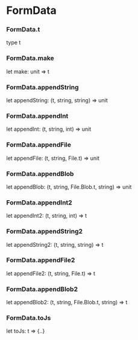 # FormData




### FormData.t
  
type t  


### FormData.make
  
let make: unit => t  


### FormData.appendString
  
let appendString: (t, string, string) => unit  


### FormData.appendInt
  
let appendInt: (t, string, int) => unit  


### FormData.appendFile
  
let appendFile: (t, string, File.t) => unit  


### FormData.appendBlob
  
let appendBlob: (t, string, File.Blob.t, string) => unit  


### FormData.appendInt2
  
let appendInt2: (t, string, int) => t  


### FormData.appendString2
  
let appendString2: (t, string, string) => t  


### FormData.appendFile2
  
let appendFile2: (t, string, File.t) => t  


### FormData.appendBlob2
  
let appendBlob2: (t, string, File.Blob.t, string) => t  


### FormData.toJs
  
let toJs: t => {..}  

